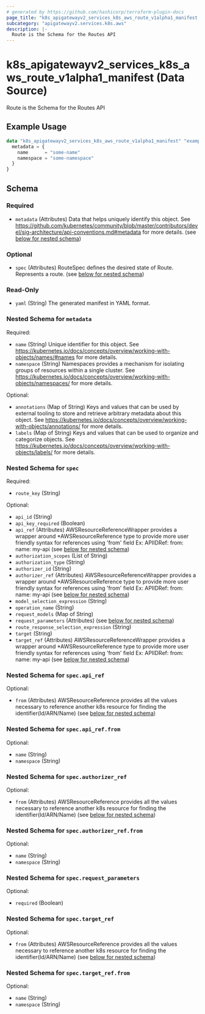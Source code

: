 ```yaml
---
# generated by https://github.com/hashicorp/terraform-plugin-docs
page_title: "k8s_apigatewayv2_services_k8s_aws_route_v1alpha1_manifest Data Source - terraform-provider-k8s"
subcategory: "apigatewayv2.services.k8s.aws"
description: |-
  Route is the Schema for the Routes API
---
```


# k8s_apigatewayv2_services_k8s_aws_route_v1alpha1_manifest (Data Source)

Route is the Schema for the Routes API

## Example Usage

```terraform
data "k8s_apigatewayv2_services_k8s_aws_route_v1alpha1_manifest" "example" {
  metadata = {
    name      = "some-name"
    namespace = "some-namespace"
  }
}
```

<!-- schema generated by tfplugindocs -->
## Schema

### Required

- `metadata` (Attributes) Data that helps uniquely identify this object. See https://github.com/kubernetes/community/blob/master/contributors/devel/sig-architecture/api-conventions.md#metadata for more details. (see [below for nested schema](#nestedatt--metadata))

### Optional

- `spec` (Attributes) RouteSpec defines the desired state of Route. Represents a route. (see [below for nested schema](#nestedatt--spec))

### Read-Only

- `yaml` (String) The generated manifest in YAML format.

<a id="nestedatt--metadata"></a>
### Nested Schema for `metadata`

Required:

- `name` (String) Unique identifier for this object. See https://kubernetes.io/docs/concepts/overview/working-with-objects/names/#names for more details.
- `namespace` (String) Namespaces provides a mechanism for isolating groups of resources within a single cluster. See https://kubernetes.io/docs/concepts/overview/working-with-objects/namespaces/ for more details.

Optional:

- `annotations` (Map of String) Keys and values that can be used by external tooling to store and retrieve arbitrary metadata about this object. See https://kubernetes.io/docs/concepts/overview/working-with-objects/annotations/ for more details.
- `labels` (Map of String) Keys and values that can be used to organize and categorize objects. See https://kubernetes.io/docs/concepts/overview/working-with-objects/labels/ for more details.


<a id="nestedatt--spec"></a>
### Nested Schema for `spec`

Required:

- `route_key` (String)

Optional:

- `api_id` (String)
- `api_key_required` (Boolean)
- `api_ref` (Attributes) AWSResourceReferenceWrapper provides a wrapper around *AWSResourceReference type to provide more user friendly syntax for references using 'from' field Ex: APIIDRef: from: name: my-api (see [below for nested schema](#nestedatt--spec--api_ref))
- `authorization_scopes` (List of String)
- `authorization_type` (String)
- `authorizer_id` (String)
- `authorizer_ref` (Attributes) AWSResourceReferenceWrapper provides a wrapper around *AWSResourceReference type to provide more user friendly syntax for references using 'from' field Ex: APIIDRef: from: name: my-api (see [below for nested schema](#nestedatt--spec--authorizer_ref))
- `model_selection_expression` (String)
- `operation_name` (String)
- `request_models` (Map of String)
- `request_parameters` (Attributes) (see [below for nested schema](#nestedatt--spec--request_parameters))
- `route_response_selection_expression` (String)
- `target` (String)
- `target_ref` (Attributes) AWSResourceReferenceWrapper provides a wrapper around *AWSResourceReference type to provide more user friendly syntax for references using 'from' field Ex: APIIDRef: from: name: my-api (see [below for nested schema](#nestedatt--spec--target_ref))

<a id="nestedatt--spec--api_ref"></a>
### Nested Schema for `spec.api_ref`

Optional:

- `from` (Attributes) AWSResourceReference provides all the values necessary to reference another k8s resource for finding the identifier(Id/ARN/Name) (see [below for nested schema](#nestedatt--spec--api_ref--from))

<a id="nestedatt--spec--api_ref--from"></a>
### Nested Schema for `spec.api_ref.from`

Optional:

- `name` (String)
- `namespace` (String)



<a id="nestedatt--spec--authorizer_ref"></a>
### Nested Schema for `spec.authorizer_ref`

Optional:

- `from` (Attributes) AWSResourceReference provides all the values necessary to reference another k8s resource for finding the identifier(Id/ARN/Name) (see [below for nested schema](#nestedatt--spec--authorizer_ref--from))

<a id="nestedatt--spec--authorizer_ref--from"></a>
### Nested Schema for `spec.authorizer_ref.from`

Optional:

- `name` (String)
- `namespace` (String)



<a id="nestedatt--spec--request_parameters"></a>
### Nested Schema for `spec.request_parameters`

Optional:

- `required` (Boolean)


<a id="nestedatt--spec--target_ref"></a>
### Nested Schema for `spec.target_ref`

Optional:

- `from` (Attributes) AWSResourceReference provides all the values necessary to reference another k8s resource for finding the identifier(Id/ARN/Name) (see [below for nested schema](#nestedatt--spec--target_ref--from))

<a id="nestedatt--spec--target_ref--from"></a>
### Nested Schema for `spec.target_ref.from`

Optional:

- `name` (String)
- `namespace` (String)
